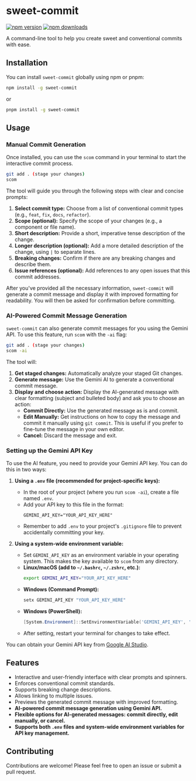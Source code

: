 # sweet-commit
[![npm version](https://img.shields.io/npm/v/sweet-commit)](https://www.npmjs.com/package/sweet-commit)
[![npm downloads](https://img.shields.io/npm/dm/sweet-commit)](https://www.npmjs.com/package/sweet-commit)

A command-line tool to help you create sweet and conventional commits with ease.

## Installation

You can install `sweet-commit` globally using npm or pnpm:

```bash
npm install -g sweet-commit
```

or

```bash
pnpm install -g sweet-commit
```

## Usage

### Manual Commit Generation

Once installed, you can use the `scom` command in your terminal to start the interactive commit process.

```bash
git add . (stage your changes)
scom
```

The tool will guide you through the following steps with clear and concise prompts:

1.  **Select commit type:** Choose from a list of conventional commit types (e.g., `feat`, `fix`, `docs`, `refactor`).
2.  **Scope (optional):** Specify the scope of your changes (e.g., a component or file name).
3.  **Short description:** Provide a short, imperative tense description of the change.
4.  **Longer description (optional):** Add a more detailed description of the change, using `|` to separate lines.
5.  **Breaking changes:** Confirm if there are any breaking changes and describe them.
6.  **Issue references (optional):** Add references to any open issues that this commit addresses.

After you've provided all the necessary information, `sweet-commit` will generate a commit message and display it with improved formatting for readability. You will then be asked for confirmation before committing.

### AI-Powered Commit Message Generation

`sweet-commit` can also generate commit messages for you using the Gemini API. To use this feature, run `scom` with the `-ai` flag:

```bash
git add . (stage your changes)
scom -ai
```

The tool will:

1.  **Get staged changes:** Automatically analyze your staged Git changes.
2.  **Generate message:** Use the Gemini AI to generate a conventional commit message.
3.  **Display and choose action:** Display the AI-generated message with clear formatting (subject and bulleted body) and ask you to choose an action:
    *   **Commit Directly:** Use the generated message as is and commit.
    *   **Edit Manually:** Get instructions on how to copy the message and commit it manually using `git commit`. This is useful if you prefer to fine-tune the message in your own editor.
    *   **Cancel:** Discard the message and exit.

### Setting up the Gemini API Key

To use the AI feature, you need to provide your Gemini API key. You can do this in two ways:

1.  **Using a `.env` file (recommended for project-specific keys):**
    *   In the root of your project (where you run `scom -ai`), create a file named `.env`.
    *   Add your API key to this file in the format:
        ```
        GEMINI_API_KEY="YOUR_API_KEY_HERE"
        ```
    *   Remember to add `.env` to your project's `.gitignore` file to prevent accidentally committing your key.

2.  **Using a system-wide environment variable:**
    *   Set `GEMINI_API_KEY` as an environment variable in your operating system. This makes the key available to `scom` from any directory.
    *   **Linux/macOS (add to `~/.bashrc`, `~/.zshrc`, etc.):**
        ```bash
        export GEMINI_API_KEY="YOUR_API_KEY_HERE"
        ```
    *   **Windows (Command Prompt):**
        ```cmd
        setx GEMINI_API_KEY "YOUR_API_KEY_HERE"
        ```
    *   **Windows (PowerShell):**
        ```powershell
        [System.Environment]::SetEnvironmentVariable('GEMINI_API_KEY', 'YOUR_API_KEY_HERE', 'User')
        ```
    *   After setting, restart your terminal for changes to take effect.

You can obtain your Gemini API key from [Google AI Studio](https://aistudio.google.com/app/apikey).

## Features

*   Interactive and user-friendly interface with clear prompts and spinners.
*   Enforces conventional commit standards.
*   Supports breaking change descriptions.
*   Allows linking to multiple issues.
*   Previews the generated commit message with improved formatting.
*   **AI-powered commit message generation using Gemini API.**
*   **Flexible options for AI-generated messages: commit directly, edit manually, or cancel.**
*   **Supports both `.env` files and system-wide environment variables for API key management.**

## Contributing

Contributions are welcome! Please feel free to open an issue or submit a pull request.
